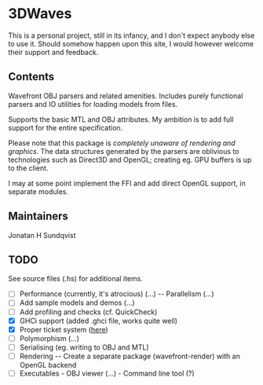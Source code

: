 3DWaves
=======

This is a personal project, still in its infancy, and I don't expect anybody else to use it. Should somehow happen upon this site, I would however welcome their support and feedback.

## Contents
Wavefront OBJ parsers and related amenities. Includes purely functional parsers
and IO utilities for loading models from files.

Supports the basic MTL and OBJ attributes. My ambition is to add full support for the entire specification.

Please note that this package is *completely unaware of rendering and graphics*. The data structures generated by the parsers are oblivious to technologies such as Direct3D and OpenGL; creating eg. GPU buffers is up to the client.

I may at some point implement the FFI and add direct OpenGL support, in separate modules.

## Maintainers
Jonatan H Sundqvist

## TODO

See source files (.hs) for additional items.

- [ ] Performance (currently, it's atrocious) (...)
      -- Parallelism (...)
- [ ] Add sample models and demos (...)
- [ ] Add profiling and checks (cf. QuickCheck)
- [x] GHCi support (added .ghci file, works quite well)
- [x] Proper ticket system ([here](https://github.com/SwiftsNamesake/3DWaves/issues/))
- [ ] Polymorphism (...)
- [ ] Serialising (eg. writing to OBJ and MTL)
- [ ] Rendering
      -- Create a separate package (wavefront-render) with an OpenGL backend
- [ ] Executables
      - OBJ viewer (...)
      - Command line tool (?)